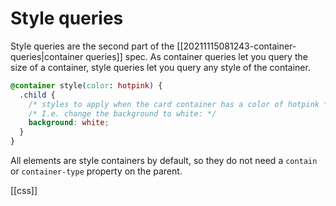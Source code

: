 # Style queries

Style queries are the second part of the [[20211115081243-container-queries|container queries]] spec. As container queries let you query the size of a container, style queries let you query any style of the container.

```css
@container style(color: hotpink) {
  .child {
    /* styles to apply when the card container has a color of hotpink */
    /* I.e. change the background to white: */
    background: white;
  }
}

```

All elements are style containers by default, so they do not need a `contain` or `container-type` property on the parent.

[[css]]